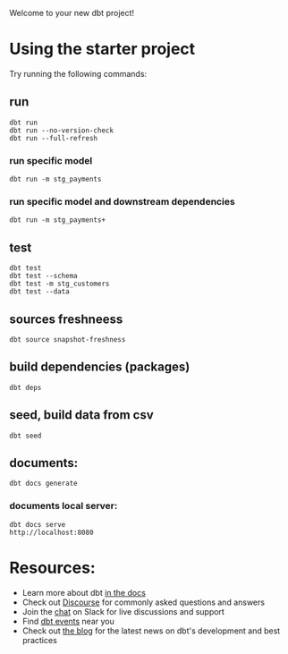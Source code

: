 Welcome to your new dbt project!



# Using the starter project

Try running the following commands:

## run

    dbt run
    dbt run --no-version-check
    dbt run --full-refresh

### run specific model

    dbt run -m stg_payments
    
### run specific model and downstream dependencies

    dbt run -m stg_payments+

## test

    dbt test
    dbt test --schema
    dbt test -m stg_customers
    dbt test --data

## sources freshneess

    dbt source snapshot-freshness

## build dependencies (packages)

    dbt deps

## seed, build data from csv

    dbt seed

## documents:

    dbt docs generate

### documents local server:
    dbt docs serve
    http://localhost:8080

# Resources:
- Learn more about dbt [in the docs](https://docs.getdbt.com/docs/introduction)
- Check out [Discourse](https://discourse.getdbt.com/) for commonly asked questions and answers
- Join the [chat](http://slack.getdbt.com/) on Slack for live discussions and support
- Find [dbt events](https://events.getdbt.com) near you
- Check out [the blog](https://blog.getdbt.com/) for the latest news on dbt's development and best practices
